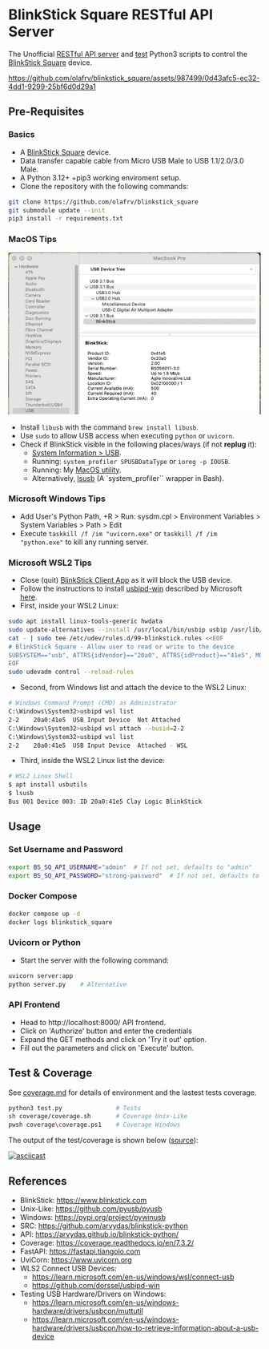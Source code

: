 # BlinkStick Square RESTful API Server

The Unofficial [RESTful API server](server.py) and 
[test](test.py) Python3 scripts to control the
[BlinkStick Square](https://www.blinkstick.com/products/blinkstick-square) 
device.

https://github.com/olafrv/blinkstick_square/assets/987499/0d43afc5-ec32-4dd1-9299-25bf6d0d29a1

## Pre-Requisites

### Basics

* A [BlinkStick Square](https://www.blinkstick.com/products/blinkstick-square) device.
* Data transfer capable cable from Micro USB Male to USB 1.1/2.0/3.0 Male.
* A Python 3.12+ +pip3 working enviroment setup.
* Clone the repository with the following commands:

```sh
git clone https://github.com/olafrv/blinkstick_square
git submodule update --init
pip3 install -r requirements.txt
```

### MacOS Tips

![MacOS USB Devices](./docs/macos_usb_devices.png)

* Install `libusb` with the command `brew install libusb`.
* Use `sudo` to allow USB access when executing `python` or `uvicorn`.
* Check if BlinkStick visible in the following places/ways (if not **replug** it):
  * [System Information > USB](https://support.apple.com/en-gb/guide/mac-help/mchlp1641/mac).
  * Running: `system_profiler SPUSBDataType` or `ioreg -p IOUSB`.
  * Running: My [MacOS utility](./macos_utils/list_devices.sh).
  * Alternatively, [lsusb](https://github.com/jlhonora/lsusb) (A `system_profiler`` wrapper in Bash).

### Microsoft Windows Tips 

* Add User's Python Path, <WIN>+R > Run: sysdm.cpl > Environment Variables > System Variables > Path > Edit
* Execute `taskkill /f /im "uvicorn.exe"` or `taskkill /f /im "python.exe"`  to kill any running server.

### Microsoft WSL2 Tips

* Close (quit) [BlinkStick Client App](https://www.blinkstick.com/help/downloads) as it will block the USB device.
* Follow the instructions to install [usbipd-win](https://github.com/dorssel/usbipd-win)
  described by Microsoft [here](https://learn.microsoft.com/en-us/windows/wsl/connect-usb).
* First, inside your WSL2 Linux:
```sh
sudo apt install linux-tools-generic hwdata
sudo update-alternatives --install /usr/local/bin/usbip usbip /usr/lib/linux-tools/*-generic/usbip 20
cat - | sudo tee /etc/udev/rules.d/99-blinkstick.rules <<EOF
# BlinkStick Square - Allow user to read or write to the device
SUBSYSTEM=="usb", ATTRS{idVendor}=="20a0", ATTRS{idProduct}=="41e5", MODE="0666"
EOF
sudo udevadm control --reload-rules
```
* Second, from Windows list and attach the device to the WSL2 Linux:
```sh
# Windows Command Prompt (CMD) as Administrator
C:\Windows\System32>usbipd wsl list
2-2    20a0:41e5  USB Input Device  Not Attached
C:\Windows\System32>usbipd wsl attach --busid=2-2
C:\Windows\System32>usbipd wsl list
2-2    20a0:41e5  USB Input Device  Attached - WSL
```
* Third, inside the WSL2 Linux list the device:
```sh
# WSL2 Linux Shell
$ apt install usbutils
$ lsusb
Bus 001 Device 003: ID 20a0:41e5 Clay Logic BlinkStick
```

## Usage

### Set Username and Password

```sh	
export BS_SQ_API_USERNAME="admin"  # If not set, defaults to "admin"
export BS_SQ_API_PASSWORD="strong-password"  # If not set, defaults to random value
```

### Docker Compose

```sh
docker compose up -d
docker logs blinkstick_square
```

### Uvicorn or Python

* Start the server with the following command:
```sh
uvicorn server:app
python server.py    # Alternative
```

### API Frontend

* Head to http://localhost:8000/ API frontend.
* Click on 'Authorize' button and enter the credentials
* Expand the GET methods and click on 'Try it out' option.
* Fill out the parameters and click on 'Execute' button.

## Test & Coverage

See [coverage.md](coverage.md) for details of environment
and the lastest tests coverage.

```sh
python3 test.py               # Tests
sh coverage/coverage.sh       # Coverage Unix-Like
pwsh coverage\coverage.ps1    # Coverage Windows
```

The output of the test/coverage is shown below ([source](docs/bssq_test.cast)):

[![asciicast](https://asciinema.org/a/618281.png)](https://asciinema.org/a/618281) 


## References

* BlinkStick: https://www.blinkstick.com
* Unix-Like: https://github.com/pyusb/pyusb
* Windows: https://pypi.org/project/pywinusb
* SRC: https://github.com/arvydas/blinkstick-python
* API: https://arvydas.github.io/blinkstick-python/
* Coverage: https://coverage.readthedocs.io/en/7.3.2/
* FastAPI: https://fastapi.tiangolo.com
* UviCorn: https://www.uvicorn.org
* WLS2 Connect USB Devices:
  * https://learn.microsoft.com/en-us/windows/wsl/connect-usb
  * https://github.com/dorssel/usbipd-win
* Testing USB Hardware/Drivers on Windows:
  * https://learn.microsoft.com/en-us/windows-hardware/drivers/usbcon/muttutil
  * https://learn.microsoft.com/en-us/windows-hardware/drivers/usbcon/how-to-retrieve-information-about-a-usb-device